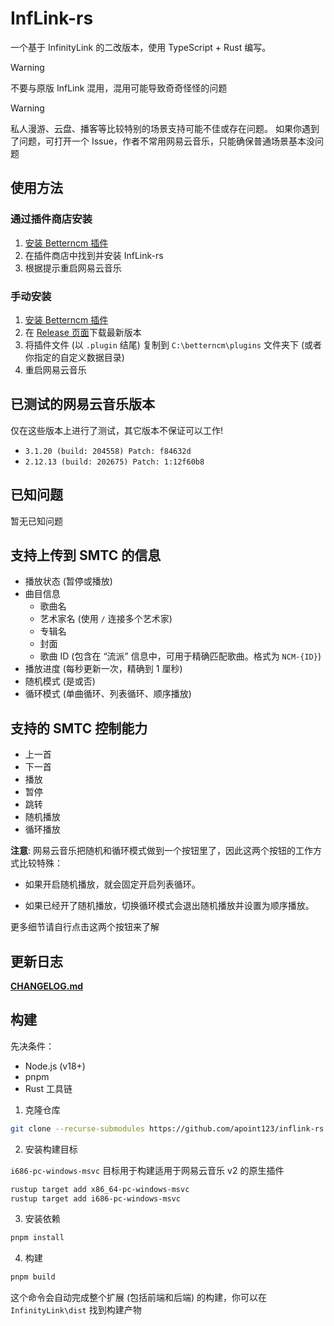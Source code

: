 # InfLink-rs

一个基于 InfinityLink 的二改版本，使用 TypeScript + Rust 编写。

> [!WARNING]
> 不要与原版 InfLink 混用，混用可能导致奇奇怪怪的问题

> [!WARNING]
> 私人漫游、云盘、播客等比较特别的场景支持可能不佳或存在问题。
> 如果你遇到了问题，可打开一个 Issue，作者不常用网易云音乐，只能确保普通场景基本没问题

## 使用方法

### 通过插件商店安装

1. [安装 Betterncm 插件](https://github.com/std-microblock/BetterNCM-Installer/releases/latest)
2. 在插件商店中找到并安装 InfLink-rs
3. 根据提示重启网易云音乐

### 手动安装
1. [安装 Betterncm 插件](https://github.com/std-microblock/BetterNCM-Installer/releases/latest)
2. 在 [Release 页面](https://github.com/apoint123/inflink-rs/releases/latest)下载最新版本
3. 将插件文件 (以 `.plugin` 结尾) 复制到 `C:\betterncm\plugins` 文件夹下 (或者你指定的自定义数据目录)
4. 重启网易云音乐

## 已测试的网易云音乐版本

仅在这些版本上进行了测试，其它版本不保证可以工作!

* `3.1.20 (build: 204558) Patch: f84632d`
* `2.12.13 (build: 202675) Patch: 1:12f60b8`

## 已知问题

暂无已知问题

## 支持上传到 SMTC 的信息

* 播放状态 (暂停或播放)
* 曲目信息
  * 歌曲名
  * 艺术家名 (使用 ` / ` 连接多个艺术家)
  * 专辑名
  * 封面
  * 歌曲 ID (包含在 “流派” 信息中，可用于精确匹配歌曲。格式为 `NCM-{ID}`)
* 播放进度 (每秒更新一次，精确到 1 厘秒)
* 随机模式 (是或否)
* 循环模式 (单曲循环、列表循环、顺序播放)

## 支持的 SMTC 控制能力

* 上一首
* 下一首
* 播放
* 暂停
* 跳转
* 随机播放
* 循环播放

**注意**: 网易云音乐把随机和循环模式做到一个按钮里了，因此这两个按钮的工作方式比较特殊：

* 如果开启随机播放，就会固定开启列表循环。

* 如果已经开了随机播放，切换循环模式会退出随机播放并设置为顺序播放。

更多细节请自行点击这两个按钮来了解

## 更新日志

[**CHANGELOG.md**](./InfinityLink/CHANGELOG.md)

## 构建

先决条件：

* Node.js (v18+)
* pnpm
* Rust 工具链

1. 克隆仓库

```bash
git clone --recurse-submodules https://github.com/apoint123/inflink-rs.git
```

2. 安装构建目标

`i686-pc-windows-msvc` 目标用于构建适用于网易云音乐 v2 的原生插件

```bash
rustup target add x86_64-pc-windows-msvc
rustup target add i686-pc-windows-msvc
```

3. 安装依赖

```bash
pnpm install
```

4. 构建

```bash
pnpm build
```

这个命令会自动完成整个扩展 (包括前端和后端) 的构建，你可以在 `InfinityLink\dist` 找到构建产物